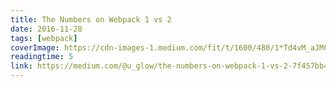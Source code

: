 ```yaml
---
title: The Numbers on Webpack 1 vs 2
date: 2016-11-28
tags: [webpack]
coverImage: https://cdn-images-1.medium.com/fit/t/1600/480/1*Td4vM_aJMCMr1D_O5repuw.jpeg
readingtime: 5
link: https://medium.com/@u_glow/the-numbers-on-webpack-1-vs-2-7f457bb4658c
---
```


